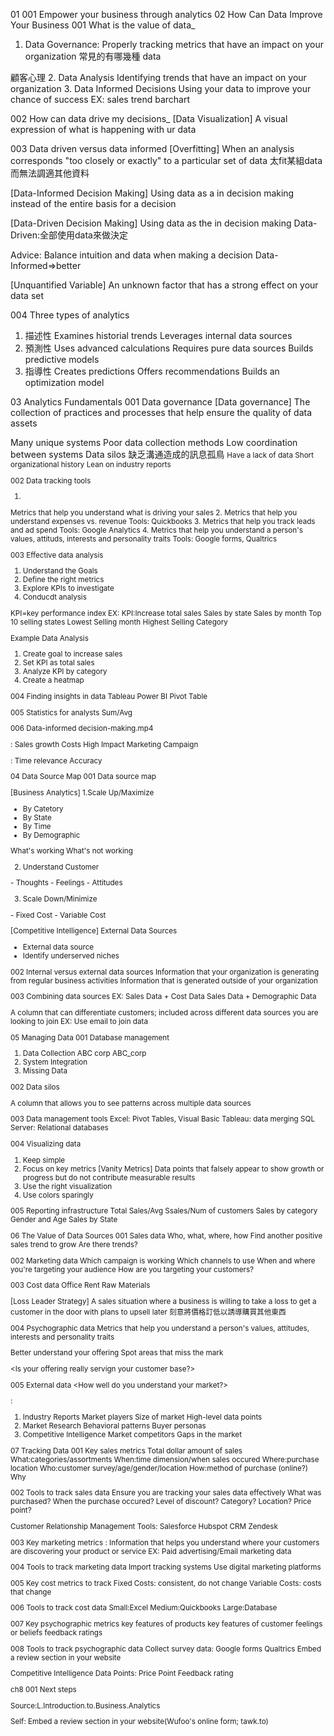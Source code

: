 01
001 Empower your business through analytics
02 How Can Data Improve Your Business
001 What is the value of data_
1. Data Governance:
Properly tracking metrics
that have an impact on your organization
常見的有哪幾種 data
<Sales data>
<Costs data>
<Psychographic data>顧客心理
<Marketing data>
2. Data Analysis
Identifying trends that have an impact
on your organization
<Dashboards>
<Visualization>
<Optimization Models>
3. Data Informed Decisions
Using your data to improve
your chance of success
EX: sales trend barchart

002 How can data drive my decisions_
[Data Visualization]
A visual expression of
what is happening with ur data

003 Data driven versus data informed
[Overfitting]
When an analysis corresponds 
"too closely or exactly" 
to a particular set of data
太fit某組data而無法調適其他資料

[Data-Informed Decision Making]
Using data as a <factor>
in decision making
instead of the entire basis for a decision

[Data-Driven Decision Making]
Using data as the <exclusive factor>
in decision making
Data-Driven:全部使用data來做決定

Advice:
Balance intuition and data when making a decision
Data-Informed=>better

[Unquantified Variable]
An unknown factor that has a strong effect on your data set

004 Three types of analytics
1. <Descriptive analytics>描述性
Examines historial trends
Leverages internal data sources
2. <Predictive analytics>預測性
Uses advanced calculations
Requires pure data sources
Builds predictive models
3. <Prescriptive>指導性
Creates predictions
Offers recommendations
Builds an optimization model

03 Analytics Fundamentals
001 Data governance
[Data governance]
The collection of practices and processes
that help ensure
the quality of data assets

<Large Organizations>
Many unique systems
Poor data collection methods
Low coordination between systems
Data silos 缺乏溝通造成的訊息孤鳥

<Small Organizations>
Have a lack of data
Short organizational history
Lean on industry reports

002 Data tracking tools
1. <Sales Data>
Metrics that help you understand
what is driving your sales
2. <Cost Data>
Metrics that help you understand
expenses vs. revenue
Tools: Quickbooks
3. <Marketing Data>
Metrics that help you track
leads and ad spend
Tools: Google Analytics
4. <Psychographic Data>
Metrics that help you understand
a person's values, attituds, interests
and personality traits
Tools: Google forms, Qualtrics

003 Effective data analysis
1. Understand the Goals
2. Define the right metrics
3. Explore KPIs to investigate
4. Conducdt analysis

KPI=key performance index
EX: 
KPI:Increase total sales
Sales by state
Sales by month
Top 10 selling states
Lowest Selling month
Highest Selling Category

Example Data Analysis
1. Create goal to increase sales
2. Set KPI as total sales
3. Analyze KPI by category
4. Create a heatmap

004 Finding insights in data
Tableau
Power BI
Pivot Table

005 Statistics for analysts
Sum/Avg

006 Data-informed decision-making.mp4	

<Uncovering Trends>:
Sales growth
Costs
High Impact Marketing Campaign

<Data Challenges>:
Time relevance
Accuracy

04 Data Source Map
001 Data source map

[Business Analytics]
1.Scale Up/Maximize
<Sales Data>
- By Catetory
- By State
- By Time
- By Demographic

<Marketing Data>
What's working
What's not working

2. Understand Customer
<Psychographic Data>
- Thoughts
- Feelings
- Attitudes

3. Scale Down/Minimize
<Cost Data>
- Fixed Cost
- Variable Cost

[Competitive Intelligence]
External Data Sources
- External data source
- Identify underserved niches

002 Internal versus external data sources
<Internal Data Sources>
Information that your organization
is generating from regular business activities
<External Data Sources>
Information that is generated outside of your organization

003 Combining data sources
EX:
Sales Data + Cost Data
Sales Data + Demographic Data

<Unique Identifier>
A column that can differentiate customers;
included across different data sources
you are looking to join
EX: Use email to join data

05 Managing Data
001 Database management
1. Data Collection
ABC corp
ABC_corp
2. System Integration
3. Missing Data


002 Data silos
<Data silos = Data Disconnection>

<Unique Identifier>
A column that allows you to see
patterns across multiple data sources


003 Data management tools
Excel: Pivot Tables, Visual Basic
Tableau: data merging
SQL Server: Relational databases


004 Visualizing data
1. Keep simple
2. Focus on key metrics
[Vanity Metrics]
Data points that falsely appear to
show growth or progress but do not
contribute measurable results
3. Use the right visualization
4. Use colors sparingly


005 Reporting infrastructure
<Dashboard>
Total Sales/Avg Ssales/Num of customers
Sales by category
Gender and Age
Sales by State


06 The Value of Data Sources
001 Sales data
Who, what, where, how
Find another positive sales trend to grow
Are there trends?


002 Marketing data
Which campaign is working
Which channels to use
When and where you're targeting your audience
How are you targeting your customers?

003 Cost data
<Fixed Costs>
Office Rent
<Variable Costs>
Raw Materials

[Loss Leader Strategy]
A sales situation where a business is willing to take a loss
to get a customer in the door
with plans to upsell later
刻意將價格訂低以誘導購買其他東西


004 Psychographic data
<Psychographic data>
Metrics that help you understand a person's values, attitudes, interests and personality traits

<Perform a Psychographic Survey>
Better understand your offering
Spot areas that miss the mark

<Is your offering really servign your customer base?>

005 External data
<How well do you understand your market?>

<External data Sources>:
1. Industry Reports
Market players
Size of market
High-level data points
2. Market Research
Behavioral patterns
Buyer personas
3. Competitive Intelligence
Market competitors
Gaps in the market


07 Tracking Data
001 Key sales metrics
Total dollar amount of sales
What:categories/assortments
When:time dimension/when sales occured
Where:purchase location
Who:customer survey/age/gender/location
How:method of purchase (online?)
Why


002 Tools to track sales data
Ensure you are tracking your sales data effectively
What was purchased?
When the purchase occured?
Level of discount?
Category?
Location?
Price point?

Customer Relationship Management Tools:
Salesforce
Hubspot CRM
Zendesk


003 Key marketing metrics
<Website Data>
<Social Media Data>
<Lead Generation Data>:
Information that helps you understand where your customers
are discovering your product or service
EX:
Paid advertising/Email marketing data


004 Tools to track marketing data
Import tracking systems
Use digital marketing platforms


005 Key cost metrics to track
Fixed Costs: consistent, do not change
Variable Costs: costs that change


006 Tools to track cost data
Small:Excel
Medium:Quickbooks
Large:Database


007 Key psychographic metrics
key features of products
key features of customer
feelings or beliefs
feedback ratings


008 Tools to track psychographic data
Collect survey data:
Google forms
Qualtrics
Embed a review section in your website

Competitive Intelligence Data Points:
Price Point
Feedback rating

ch8
001 Next steps

Source:L.Introduction.to.Business.Analytics

Self:
Embed a review section in your website(Wufoo's online form; tawk.to)